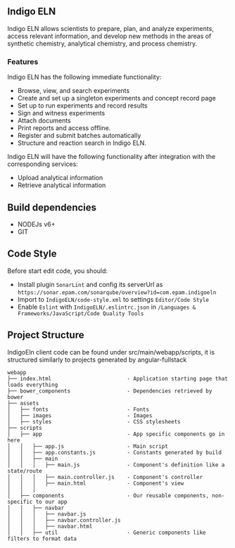 ## Indigo ELN

Indigo ELN allows scientists to prepare, plan, and analyze experiments, access relevant information, and develop new methods in the areas of synthetic chemistry, analytical chemistry, and process chemistry.

### Features

Indigo ELN has the following immediate functionality:

 * Browse, view, and search experiments
 * Create and set up a singleton experiments and concept record page
 * Set up to run experiments and record results
 * Sign and witness experiments
 * Attach documents
 * Print reports and access offline.
 * Register and submit batches automatically
 * Structure and reaction search in Indigo ELN.

Indigo ELN will have the following functionality after integration with the corresponding services:

 * Upload analytical information
 * Retrieve analytical information


## Build dependencies

- NODEJs v6+
- GIT

## Code Style
Before start edit code, you should:
- Install plugin `SonarLint` and config its serverUrl as `https://sonar.epam.com/sonarqube/overview?id=com.epam.indigoeln`
- Import to `IndigoELN/code-style.xml` to settings `Editor/Code Style`
- Enable `Eslint` with `IndigoELN/.eslintrc.json` in `/Languages &  Frameworks/JavaScript/Code Quality Tools`

## Project Structure
IndigoEln client code can be found under src/main/webapp/scripts, it is structured similarly to projects generated by angular-fullstack
```
webapp
├── index.html                        - Application starting page that loads everything
├── bower_components                  - Dependencies retrieved by bower
├── assets
│   ├── fonts                         - Fonts
│   ├── images                        - Images
│   ├── styles                        - CSS stylesheets
├── scripts
│   ├── app                           - App specific components go in here
│   │   ├── app.js                    - Main script
│   │   ├── app.constants.js          - Constants generated by build
│   │   ├── main
│   │   │   ├── main.js               - Component's definition like a state/route
│   │   │   ├── main.controller.js    - Component's controller
│   │   │   ├── main.html             - Component's view
│   │   │
│   ├── components                    - Our reusable components, non-specific to our app
│   │   ├── navbar
│   │   │   ├── navbar.js
│   │   │   ├── navbar.controller.js
│   │   │   ├── navbar.html
│   │   ├── util                      - Generic components like filters to format data
```